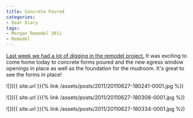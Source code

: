 ```yaml
---
title: Concrete Poured
categories:
- Dear Diary
tags:
- Morgan Remodel 2011
- Remodel
---
```


[Last week we had a lot of digging in the remodel project.](/thingelstad/remodel-update-week-3) It was exciting to come home today to concrete forms poured and the new egress window openings in place as well as the foundation for the mudroom. It's great to see the forms in place!



  
   ![]({{ site.url }}{% link /assets/posts/2011/20110627-180241-0001.jpg %})
  

  
   ![]({{ site.url }}{% link /assets/posts/2011/20110627-180308-0001.jpg %})
  

  
   ![]({{ site.url }}{% link /assets/posts/2011/20110627-180334-0001.jpg %})
  


